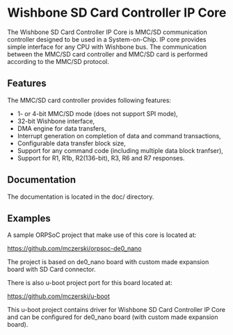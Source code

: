 
Wishbone SD Card Controller IP Core
===================================

The Wishbone SD Card Controller IP Core is MMC/SD communication controller designed to be
used in a System-on-Chip. IP core provides simple interface for any CPU with Wishbone
bus. The communication between the MMC/SD card controller and MMC/SD card is performed
according to the MMC/SD protocol.

Features
--------

The MMC/SD card controller provides following features:

- 1- or 4-bit MMC/SD mode (does not support SPI mode),
- 32-bit Wishbone interface,
- DMA engine for data transfers,
- Interrupt generation on completion of data and command transactions,
- Configurable data transfer block size,
- Support for any command code (including multiple data block tranfser),
- Support for R1, R1b, R2(136-bit), R3, R6 and R7 responses.

Documentation
-------------

The documentation is located in the doc/ directory.

Examples
--------

A sample ORPSoC project that make use of this core is located at:

https://github.com/mczerski/orpsoc-de0_nano

The project is based on de0_nano board with custom made expansion board
with SD Card connector.

There is also u-boot project port for this board located at:

https://github.com/mczerski/u-boot

This u-boot project contains driver for Wishbone SD Card Controller IP Core
and can be configured for de0_nano board (with custom made expansion board).


